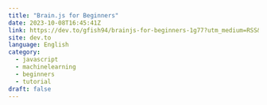 ```yaml
---
title: "Brain.js for Beginners"
date: 2023-10-08T16:45:41Z
link: https://dev.to/gfish94/brainjs-for-beginners-1g77?utm_medium=RSS&utm_source=news.12bit.vn
site: dev.to
language: English
category:
  - javascript
  - machinelearning
  - beginners
  - tutorial
draft: false
---
```

